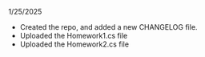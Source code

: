 1/25/2025 
- Created the repo, and added a new CHANGELOG file.
- Uploaded the Homework1.cs file
- Uploaded the Homework2.cs file
